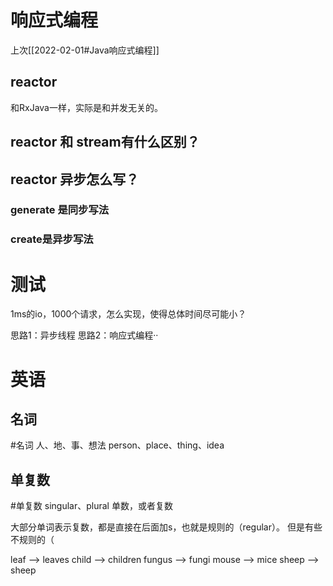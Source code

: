 # 响应式编程
上次[[2022-02-01#Java响应式编程]]
## reactor
和RxJava一样，实际是和并发无关的。

## reactor 和 stream有什么区别？

## reactor 异步怎么写？

### generate 是同步写法

### create是异步写法


# 测试
1ms的io，1000个请求，怎么实现，使得总体时间尽可能小？

思路1：异步线程
思路2：响应式编程··


# 英语
## 名词
#名词 
人、地、事、想法
person、place、thing、idea


## 单复数
#单复数
singular、plural
单数，或者复数

大部分单词表示复数，都是直接在后面加s，也就是规则的（regular）。
但是有些不规则的（

leaf  --> leaves
child --> children
fungus --> fungi
mouse --> mice
sheep --> sheep